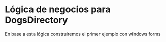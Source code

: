 # Lógica de negocios para DogsDirectory
En base a esta lógica construiremos el primer ejemplo con windows forms

